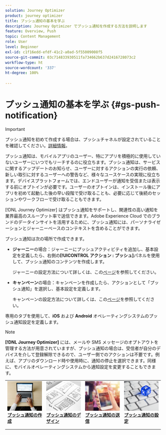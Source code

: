 ```yaml
---
solution: Journey Optimizer
product: journey optimizer
title: プッシュ通知の基本を学ぶ
description: Journey Optimizer でプッシュ通知を作成する方法を説明します
feature: Overview, Push
topic: Content Management
role: User
level: Beginner
exl-id: c1f16edd-efdf-41c2-a0ad-5f55009008f5
source-git-commit: 03c714833930511fa734662b637d2416728073c2
workflow-type: ht
source-wordcount: '337'
ht-degree: 100%

---
```


# プッシュ通知の基本を学ぶ {#gs-push-notification}

>[!IMPORTANT]
>
>プッシュ通知を初めて作成する場合は、プッシュチャネルが設定されていることを確認してください。[詳細情報](push-gs.md)。

プッシュ通知は、モバイルアプリのユーザー、特にアプリを積極的に使用していないユーザーにいつでもリーチするのに役立ちます。プッシュ通知は、サービスに関するアップデートのお知らせ、ユーザーに対するアクションの実行の依頼、新しい取引に対するユーザーへの警告など、様々なユースケースの実現に役立ちます。デバイスプラットフォームでは、エンドユーザーが通知を受信または表示する前にオプトインが必要です。ユーザーのオプトインは、インストール後にアプリを初めて起動した後の早い段階で受け取ることも、必要に応じて後続のセッションやワークフローで受け取ることもできます。

[!DNL Journey Optimizer] はプッシュ通知をサポートし、関連性の高い通知を業界最高のスループット率で送信できます。Adobe Experience Cloud でのブランドのデータインサイトを活用するために、プッシュ通知には、パーソナライゼーションとジャーニーベースのコンテキストを含めることができます。

プッシュ通知は次の場所で作成できます。

* **ジャーニー**&#x200B;の場合：ジャーニーにプッシュアクティビティを追加し、基本設定を定義したら、右側の&#x200B;**[!UICONTROL アクション : プッシュ]**&#x200B;パネルを使用して、プッシュ通知のコンテンツを作成します。

  ジャーニーの設定方法について詳しくは、この[ページ](../building-journeys/journey-gs.md)を参照してください。

* **キャンペーン**&#x200B;の場合：キャンペーンを作成したら、アクションとして「プッシュ通知」を選択し、基本設定を定義します。

  キャンペーンの設定方法について詳しくは、この[ページ](../campaigns/create-campaign.md#configure)を参照してください。

専用のタブを使用して、**iOS** および **Android** オペレーティングシステムのプッシュ通知設定を定義します。

>[!NOTE]
>
>**[!DNL Journey Optimizer]** には、メールや SMS メッセージのオプトアウトを管理する方法が用意されていますが、プッシュ通知の場合は、受信者が自分のデバイスを介して登録解除できるので、ユーザー側でのアクションは不要です。例えば、アプリのダウンロード時や使用時に、通知の停止を選択できます。同様に、モバイルオペレーティングシステムから通知設定を変更することもできます。

<table style="table-layout:fixed"><tr style="border: 0;">
<td>
<a href="create-push.md">
<img alt="リード" src="../assets/do-not-localize/push-create.jpeg">
</a>
<div><a href="create-push.md"><strong>プッシュ通知の作成</strong>
</div>
<p>
</td>
<td>
<a href="design-push.md">
<img alt="低頻度" src="../assets/do-not-localize/push-design.jpg">
</a>
<div>
<a href="design-push.md"><strong>プッシュ通知のデザイン</strong></a>
</div>
<p></td>
<td>
<a href="send-push.md">
<img alt="検証" src="../assets/do-not-localize/push-sending.jpg">
</a>
<div>
<a href="send-push.md"><strong>プッシュ通知の送信</strong></a>
</div>
<p>
</td>
<td>
<a href="push-gs.md">
<img alt="検証" src="../assets/do-not-localize/push-config.jpg">
</a>
<div>
<a href="push-gs.md"><strong>プッシュ通知の設定</strong></a>
</div>
<p>
</td>
</tr></table>
